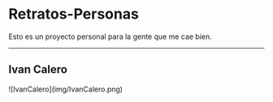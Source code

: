# Retratos-Personas
Esto es un proyecto personal para la gente que me cae bien.
 
 <hr />

 <h2>Ivan Calero</h2>
![IvanCalero](img/IvanCalero.png)

